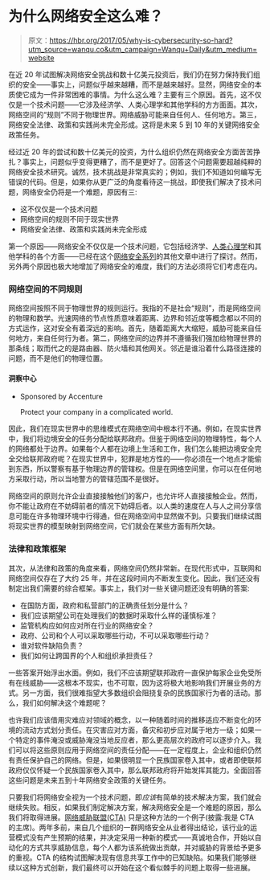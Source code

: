 # 为什么网络安全这么难？

> 原文：<https://hbr.org/2017/05/why-is-cybersecurity-so-hard?utm_source=wanqu.co&utm_campaign=Wanqu+Daily&utm_medium=website>

 在近 20 年试图解决网络安全挑战和数十亿美元投资后，我们仍在努力保持我们组织的安全——事实上，问题似乎越来越糟，而不是越来越好。显然，网络安全的本质使它成为一件非常困难的事情。为什么这么难？主要有三个原因。首先，这不仅仅是一个技术问题——它涉及经济学、人类心理学和其他学科的方方面面。其次，网络空间的“规则”不同于物理世界。网络威胁可能来自任何人、任何地方。第三，网络安全法律、政策和实践尚未完全形成。这将是未来 5 到 10 年的关键网络安全政策任务。 

经过近 20 年的尝试和数十亿美元的投资，为什么组织仍然在网络安全方面苦苦挣扎？事实上，问题似乎变得更糟了，而不是更好了。回答这个问题需要超越纯粹的网络安全技术研究。诚然，技术挑战是非常真实的；例如，我们不知道如何编写无错误的代码。但是，如果你从更广泛的角度看待这一挑战，即使我们解决了技术问题，网络安全仍将是一个难题，原因有三:

*   这不仅仅是一个技术问题
*   网络空间的规则不同于现实世界
*   网络安全法律、政策和实践尚未完全形成

第一个原因——网络安全不仅仅是一个技术问题，它包括经济学、[人类心理学](/2017/05/why-were-so-hypocritical-about-online-privacy)和其他学科的各个方面——已经在这个[网络安全系列](/insight-center/getting-cybersecurity-right)的其他文章中进行了探讨。然而，另外两个原因也极大地增加了网络安全的难度，我们的方法必须将它们考虑在内。

### **网络空间的不同规则**

网络空间按照不同于物理世界的规则运行。我指的不是社会“规则”，而是网络空间的物理和数学。光速网络的节点性质意味着距离、边界和邻近度等概念都以不同的方式运作，这对安全有着深远的影响。首先，随着距离大大缩短，威胁可能来自任何地方，来自任何行为者。第二，网络空间的边界并不遵循我们强加给物理世界的那条线；取而代之的是路由器、防火墙和其他网关。邻近是谁沿着什么路径连接的问题，而不是他们的物理位置。

 #### 洞察中心

*   Sponsored by Accenture

    Protect your company in a complicated world.

     

因此，我们在现实世界中的思维模式在网络空间中根本行不通。例如，在现实世界中，我们将边境安全的任务分配给联邦政府。但鉴于网络空间的物理特性，每个人的网络都处于边界。如果每个人都在边境上生活和工作，我们怎么能把边境安全完全交给联邦政府呢？在现实世界中，犯罪是地方性的——你必须在一个地点才能偷到东西，所以警察有基于物理边界的管辖权。但是在网络空间里，你可以在任何地方采取行动，所以当地警方的管辖范围不是很好。

网络空间的原则允许企业直接接触他们的客户，也允许坏人直接接触企业。然而，你不能让政府在不妨碍前者的情况下妨碍后者。以人类的速度在人与人之间分享信息可能在许多物理环境中行得通，但在网络空间中显然做不到。只要我们继续试图将现实世界的模型映射到网络空间，它们就会在某些方面有所欠缺。

### **法律和政策框架**

其次，从法律和政策的角度来看，网络空间仍然非常新。在现代形式中，互联网和网络空间仅存在了大约 25 年，并在这段时间内不断发生变化。因此，我们还没有制定出我们需要的综合框架。事实上，我们对一些关键问题还没有明确的答案:

*   在国防方面，政府和私营部门的正确责任划分是什么？
*   我们应该期望公司在处理我们的数据时采取什么样的谨慎标准？
*   监管机构应如何应对所在行业的网络安全？
*   政府、公司和个人可以采取哪些行动，不可以采取哪些行动？
*   谁对软件缺陷负责？
*   我们如何让跨国界的个人和组织承担责任？

一些答案开始浮出水面。例如，我们不应该期望联邦政府一直保护每家企业免受所有在线威胁——这根本不现实，也不可取，因为这将极大地影响我们开展业务的方式。另一方面，我们很难指望大多数组织会阻挠复杂的民族国家行为者的活动。那么，我们如何解决这个难题呢？

也许我们应该借用灾难应对领域的概念，以一种随着时间的推移适应不断变化的环境的流动方式划分责任。在灾害应对方面，备灾和初步应对属于地方一级；如果一个特定的事件淹没或威胁淹没当地反应者，那么更高层次的政府可以逐步介入。我们可以将这些原则应用于网络空间的责任分配——在一定程度上，企业和组织仍然有责任保护自己的网络。但是，如果很明显一个民族国家卷入其中，或者即使联邦政府仅仅怀疑一个民族国家卷入其中，那么联邦政府将开始发挥其能力。全面回答这些问题是未来五到十年网络安全政策的关键任务。

只要我们将网络安全视为一个技术问题，即*应该*有简单的技术解决方案，我们就会继续失败。相反，如果我们制定解决方案，解决网络安全是一个难题的原因，那么我们将取得进展。[网络威胁联盟(CTA)](https://cyberthreatalliance.org/) 只是这种方法的一个例子(披露:我是 CTA 的主席)。两年多前，来自几个组织的一群网络安全从业者得出结论，该行业的运营模式没有产生预期的结果，并决定采用一种新的模式——真诚地合作，开始以自动化的方式共享威胁信息，每个人都为该系统做出贡献，并对威胁的背景给予更多的重视。CTA 的结构试图解决现有信息共享工作中的已知缺陷。如果我们能够继续以这种方式创新，我们最终可以开始在这个看似棘手的问题上取得一些进展。